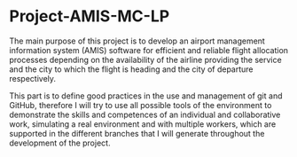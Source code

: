 # Project-AMIS-MC-LP
The main purpose of this project is to develop an airport management information system (AMIS) software for efficient and reliable flight allocation processes depending on the availability of the airline providing the service and the city to which the flight is heading and the city of departure respectively.

This part is to define good practices in the use and management of git and GitHub, therefore I will try to use all possible tools of the environment to demonstrate the skills and competences of an individual and collaborative work, simulating a real environment and with multiple workers, which are supported in the different branches that I will generate throughout the development of the project.

